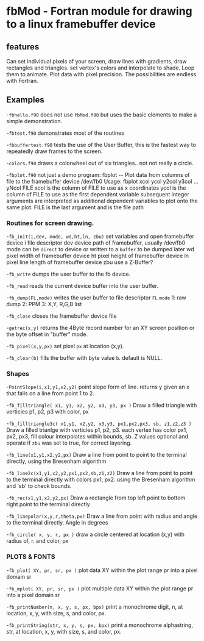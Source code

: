 # fbMod - Fortran module for drawing to a linux framebuffer device

## features

Can set individual pixels of your screen, draw lines with gradients, draw rectangles
and triangles. set vertex's colors and interpolate to shade.
Loop them to animate. Plot data with pixel precision. 
The possibilities are endless with Fortran.

## Examples

-`fbhello.f90`
	does not use `fbMod.f90` but uses the basic elements to make a simple demonstration.

-`fbtest.f90`
	demonstrates most of the routines

-`fbbuffertest.f90`
	tests the use of the User Buffer, this is the fastest way to repeatedly draw frames to the screen.

-`colors.f90`
	draws a colorwheel out of six triangles.. not not really a circle.

-`fbplot.f90`
	not just a demo program: 
	fbplot -- Plot data from columns of file to the framebuffer device /dev/fb0 
	Usage: 
	 fbplot  xcol ycol y2col y3col ... yNcol FILE 
	xcol  is the column of FILE to use as x coordinates 
	ycol  is the column of FILE to use as the first dependent variable 
	 subsequent integer arguments are interpreted as additional dependent variables 
	 to plot onto the same plot.
	FILE  is the last argument and is the file path

### Routines for screen drawing.

-`fb_init(i,dev, mode, wd,ht,ln, zbu)`
	set variables and open framebuffer device 
	i   file descriptor 
	dev  device path of framebuffer, usually /dev/fb0 
	mode can be `direct` to device or written to a `buffer` to be dumped later 
	wd   pixel width of framebuffer device 
	ht   pixel height of framebuffer device 
	ln   pixel line length of framebuffer device 
	zbu  use a Z-Buffer?

-`fb_write`
	dumps the user buffer to the fb device.

-`fb_read`
	reads the current device buffer into the user buffer.

-`fb_dump(FL,mode)`
	writes the user buffer to file descriptor `FL` 
	`mode` 1: raw dump  2: PPM  3: X,Y, R,G,B list

-`fb_close`
	closes the framebuffer device file

-`getrec(x,y)`
	returns the 4Byte record number for an XY screen position or the byte offset in "buffer" mode.

-`fb_pixel(x,y,px)`
	set pixel `px` at location (x,y).

-`fb_clear(b)`
	fills the buffer with byte value `b`. default is NULL.

### Shapes

-`PointSlope(i,x1,y1,x2,y2)`
	point slope form of line. returns y given an x that falls on a line from point 1 to 2.

-`fb_filltriangle( x1, y1, x2, y2, x3, y3, px )`
	Draw a filled triangle with verticies p1, p2, p3 with color, px

-`fb_filltriangle3c( x1,y1, x2,y2, x3,y3, px1,px2,px3, sb, z1,z2,z3 )`
	Draw a filled trianlge with verticies p1, p2, p3. 
	each vertex has color px1, px2, px3, fill colour interpolates within bounds, sb. 
	Z values optional and operate if `zbu` was set to true, for correct layering.

-`fb_line(x1,y1,x2,y2,px)`
	Draw a line from point to point to the terminal directly, using the Bresenham algorithm

-`fb_line2c(x1,y1,x2,y2,px1,px2,sb,z1,z2)`
	Draw a line from point to point to the terminal directly with colors px1, px2. 
	using the Bresenham algorithm and 'sb' to check bounds.

-`fb_rec(x1,y1,x2,y2,px)`
	Draw a rectangle from top left point to bottom right point to the terminal directly

-`fb_linepolar(x,y,r,theta,px)`
	Draw a line from point with radius and angle to the terminal directly. Angle in degrees

-`fb_circle( x, y, r, px )`
	draw a circle centered at location (x,y) with radius of, r. and color, px

### PLOTS & FONTS

-`fb_plot( XY, pr, sr, px )`
	plot data XY within the plot range pr into a pixel domain sr

-`fb_mplot( XY, pr, sr, px )`
	plot multiple data XY within the plot range pr into a pixel domain sr

-`fb_printNumber(n, x, y, s, px, bpx)`
	print a monochrome digit, n, at location, x, y, with size, s, and color, px.

-`fb_printString(str, x, y, s, px, bpx)`
	print a monochrome alphastring, str, at location, x, y, with size, s, and color, px.


